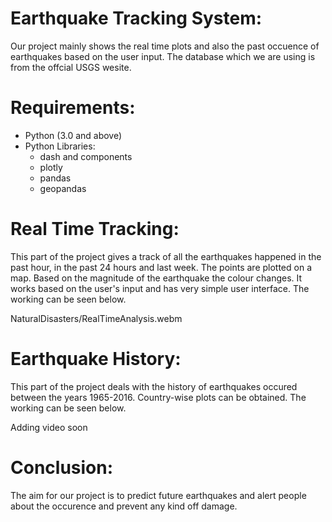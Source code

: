 # Earthquake Tracking System:

Our project mainly shows the real time plots and also the past occuence of earthquakes based on the user input. The database which we are using is from the offcial USGS wesite.

# Requirements:
- Python (3.0 and above)
- Python Libraries:
  - dash and components
  - plotly
  - pandas
  - geopandas

# Real Time Tracking:
This part of the project gives a track of all the earthquakes happened in the past hour, in the past 24 hours and last week. The points are plotted on a map. Based on the magnitude of the earthquake the colour changes.
It works based on the user's input and has very simple user interface. The working can be seen below.

NaturalDisasters/RealTimeAnalysis.webm
      

# Earthquake History:
This part of the project deals with the history of earthquakes occured between the years 1965-2016. Country-wise plots can be obtained.
The working can be seen below.

Adding video soon

# Conclusion:
The aim for our project is to predict future earthquakes and alert people about the occurence and prevent any kind off damage.
